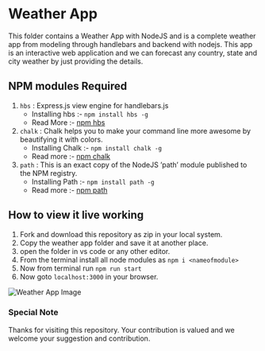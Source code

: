 # Weather App
This folder contains a Weather App with NodeJS and is a complete weather app from modeling through handlebars and backend with nodejs. This app is an interactive web application and we can forecast any country, state and city weather by just providing the details.


## NPM modules Required
1. ```hbs``` : Express.js view engine for handlebars.js
      - Installing hbs :- ```npm install hbs -g```
      - Read More :- [npm hbs](https://www.npmjs.com/package/hbs)
2. ```chalk``` : Chalk helps you to make your command line more awesome by beautifying it with colors.
      - Installing Chalk :- ```npm install chalk -g```
      - Read more :- [npm chalk](https://www.npmjs.com/package/chalk)
3. ```path``` : This is an exact copy of the NodeJS ’path’ module published to the NPM registry.
      - Installing Path :- ```npm install path -g```
      - Read more :- [npm path](https://www.npmjs.com/package/path)


## How to view it live working
1. Fork and download this repository as zip in your local system.
2. Copy the weather app folder and save it at another place.
3. open the folder in vs code or any other editor.
4. From the terminal install all node modules as ``` npm i <nameofmodule> ```
5. Now from terminal run ``` npm run start ```
6. Now goto ```localhost:3000``` in your browser.


![Weather App Image](https://user-images.githubusercontent.com/69409625/125270134-ff837600-e326-11eb-84b9-e314eff75663.png)



### Special Note
Thanks for visiting this repository. Your contribution is valued and we welcome your suggestion and contribution.
